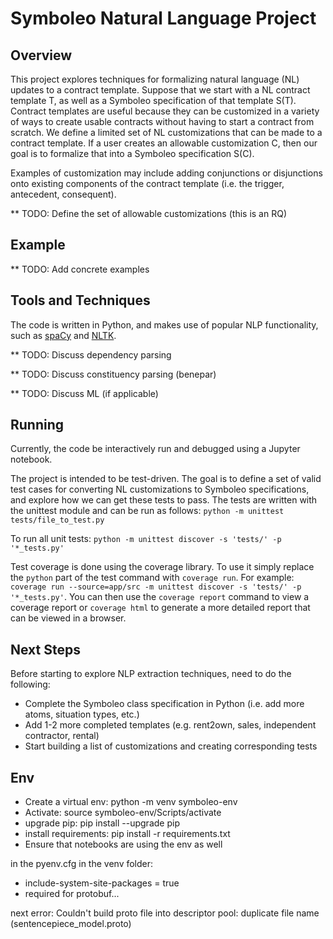 # Symboleo Natural Language Project

## Overview
This project explores techniques for formalizing natural language (NL) updates to a contract template. Suppose that we start with a NL contract template T, as well as a Symboleo specification of that template S(T). 
Contract templates are useful because they can be customized in a variety of ways to create usable contracts without having to start a contract from scratch.
We define a limited set of NL customizations that can be made to a contract template. If a user creates an allowable customization C, then our goal is to formalize that into a Symboleo specification S(C).

Examples of customization may include adding conjunctions or disjunctions onto existing components of the contract template (i.e. the trigger, antecedent, consequent). 

** TODO: Define the set of allowable customizations (this is an RQ)

## Example

** TODO: Add concrete examples

## Tools and Techniques
The code is written in Python, and makes use of popular NLP functionality, such as [spaCy](https://spacy.io/) and [NLTK](https://www.nltk.org/). 

** TODO: Discuss dependency parsing

** TODO: Discuss constituency parsing (benepar)

** TODO: Discuss ML (if applicable)

## Running

Currently, the code be interactively run and debugged using a Jupyter notebook.

The project is intended to be test-driven. The goal is to define a set of valid test cases for converting NL customizations to Symboleo specifications, and explore how we can get these tests to pass. 
The tests are written with the unittest module and can be run as follows: `python -m unittest tests/file_to_test.py`

To run all unit tests: `python -m unittest discover -s 'tests/' -p '*_tests.py'`

Test coverage is done using the coverage library. To use it simply replace the `python` part of the test command with `coverage run`. For example: `coverage run --source=app/src -m unittest discover -s 'tests/' -p '*_tests.py'`. You can then use the `coverage report` command to view a coverage report or `coverage html` to generate a more detailed report that can be viewed in a browser. 

## Next Steps

Before starting to explore NLP extraction techniques, need to do the following:  
- Complete the Symboleo class specification in Python (i.e. add more atoms, situation types, etc.)
- Add 1-2 more completed templates (e.g. rent2own, sales, independent contractor, rental)
- Start building a list of customizations and creating corresponding tests

## Env
- Create a virtual env: python -m venv symboleo-env
- Activate: source symboleo-env/Scripts/activate
- upgrade pip: pip install --upgrade pip
- install requirements: pip install -r requirements.txt
- Ensure that notebooks are using the env as well

in the pyenv.cfg in the venv folder:
- include-system-site-packages = true
- required for protobuf...

next error: Couldn't build proto file into descriptor pool: duplicate file name (sentencepiece_model.proto)
